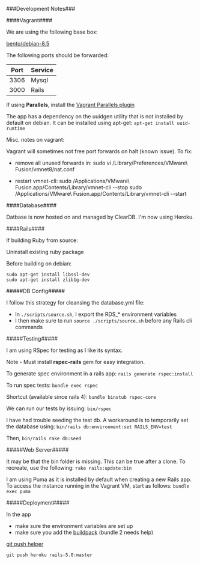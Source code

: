 ###Development Notes###

####Vagrant####

We are using the following base box:

[bento/debian-8.5](https://atlas.hashicorp.com/bento/boxes/debian-8.5)

The following ports should be forwarded:

|Port | Service|
|-----|--------|
|3306 | Mysql  |
|3000 | Rails  |

If using __Parallels__, install the [Vagrant Parallels plugin](https://github.com/Parallels/vagrant-parallels)

The app has a dependency on the uuidgen utility that is not installed by default on debian. It can be installed using apt-get:
`apt-get install uuid-runtime`

Misc. notes on vagrant:

Vagrant will sometimes not free port forwards on halt (known issue). To fix:

* remove all unused forwards in:
sudo vi /Library/Preferences/VMware\ Fusion/vmnet8/nat.conf

* restart vmnet-cli:
sudo /Applications/VMware\ Fusion.app/Contents/Library/vmnet-cli --stop
sudo /Applications/VMware\ Fusion.app/Contents/Library/vmnet-cli --start

####Database####

Datbase is now hosted on and managed by ClearDB. I'm now using Heroku.
  
####Rails####

If building Ruby from source:

Uninstall existing ruby package

Before building on debian:

    sudo apt-get install libssl-dev
    sudo apt-get install zlib1g-dev
    
#####DB Config#####

I follow this strategy for cleansing the database.yml file:
* In `./scripts/source.sh`, I export the RDS_* environment variables
* I then make sure to run `source ./scripts/source.sh` before any Rails cli commands

#####Testing#####

I am using RSpec for testing as I like its syntax.

Note -
Must install __rspec-rails__ gem for easy integration.

To generate spec environment in a rails app:
`rails generate rspec:install`

To run spec tests:
`bundle exec rspec`

Shortcut (available since rails 4):
`bundle binstub rspec-core`

We can run our tests by issuing:
`bin/rspec`

I have had trouble seeding the test db. A workaround is to temporarily set the database using:
`bin/rails db:environment:set RAILS_ENV=test`

Then,
`bin/rails rake db:seed`

#####Web Server#####

It may be that the bin folder is missing. This can be true after a clone. To recreate, use the following:
`rake rails:update:bin`

I am using Puma as it is installed by default when creating a new Rails app. To access the instance running in the Vagrant VM, start as follows:
`bundle exec puma`

#####Deployment#####

In the app
* make sure the environment variables are set up
* make sure you add the [buildpack](https://github.com/bundler/heroku-buildpack-bundler2.git) (bundle 2 needs help)

[git push helper](https://help.github.com/articles/pushing-to-a-remote/)

`git push heroku rails-5.0:master`

